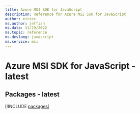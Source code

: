 ```yaml
---
title: Azure MSI SDK for JavaScript
description: Reference for Azure MSI SDK for JavaScript
author: xirzec
ms.author: jeffish
ms.data: 11/29/2022
ms.topic: reference
ms.devlang: javascript
ms.service: msi
---
```

# Azure MSI SDK for JavaScript - latest
## Packages - latest
[!INCLUDE [packages](msi-index.md)]